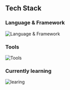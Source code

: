 ## Tech Stack

### Language & Framework

![Language & Framework](https://skillicons.dev/icons?i=ts,js,py,react,tailwind)

### Tools

![Tools](https://skillicons.dev/icons?i=vscode,vite,nodejs,git,jest,github)

### Currently learning

![learing](https://skillicons.dev/icons?i=astro)
